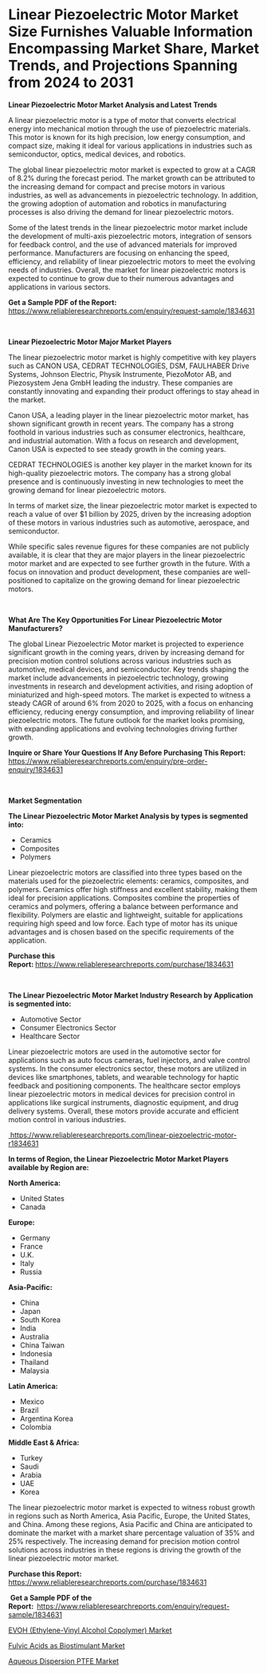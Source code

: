 <p><h1>Linear Piezoelectric Motor Market Size Furnishes Valuable Information Encompassing Market Share, Market Trends, and Projections Spanning from 2024 to 2031</h1></p><p><strong>Linear Piezoelectric Motor Market Analysis and Latest Trends</strong></p>
<p><p>A linear piezoelectric motor is a type of motor that converts electrical energy into mechanical motion through the use of piezoelectric materials. This motor is known for its high precision, low energy consumption, and compact size, making it ideal for various applications in industries such as semiconductor, optics, medical devices, and robotics.</p><p>The global linear piezoelectric motor market is expected to grow at a CAGR of 8.2% during the forecast period. The market growth can be attributed to the increasing demand for compact and precise motors in various industries, as well as advancements in piezoelectric technology. In addition, the growing adoption of automation and robotics in manufacturing processes is also driving the demand for linear piezoelectric motors.</p><p>Some of the latest trends in the linear piezoelectric motor market include the development of multi-axis piezoelectric motors, integration of sensors for feedback control, and the use of advanced materials for improved performance. Manufacturers are focusing on enhancing the speed, efficiency, and reliability of linear piezoelectric motors to meet the evolving needs of industries. Overall, the market for linear piezoelectric motors is expected to continue to grow due to their numerous advantages and applications in various sectors.</p></p>
<p><strong>Get a Sample PDF of the Report:&nbsp;</strong> <a href="https://www.reliableresearchreports.com/enquiry/request-sample/1834631">https://www.reliableresearchreports.com/enquiry/request-sample/1834631</a></p>
<p>&nbsp;</p>
<p><strong>Linear Piezoelectric Motor Major Market Players</strong></p>
<p><p>The linear piezoelectric motor market is highly competitive with key players such as CANON USA, CEDRAT TECHNOLOGIES, DSM, FAULHABER Drive Systems, Johnson Electric, Physik Instrumente, PiezoMotor AB, and Piezosystem Jena GmbH leading the industry. These companies are constantly innovating and expanding their product offerings to stay ahead in the market.</p><p>Canon USA, a leading player in the linear piezoelectric motor market, has shown significant growth in recent years. The company has a strong foothold in various industries such as consumer electronics, healthcare, and industrial automation. With a focus on research and development, Canon USA is expected to see steady growth in the coming years.</p><p>CEDRAT TECHNOLOGIES is another key player in the market known for its high-quality piezoelectric motors. The company has a strong global presence and is continuously investing in new technologies to meet the growing demand for linear piezoelectric motors.</p><p>In terms of market size, the linear piezoelectric motor market is expected to reach a value of over $1 billion by 2025, driven by the increasing adoption of these motors in various industries such as automotive, aerospace, and semiconductor.</p><p>While specific sales revenue figures for these companies are not publicly available, it is clear that they are major players in the linear piezoelectric motor market and are expected to see further growth in the future. With a focus on innovation and product development, these companies are well-positioned to capitalize on the growing demand for linear piezoelectric motors.</p></p>
<p>&nbsp;</p>
<p><strong>What Are The Key Opportunities For Linear Piezoelectric Motor Manufacturers?</strong></p>
<p><p>The global Linear Piezoelectric Motor market is projected to experience significant growth in the coming years, driven by increasing demand for precision motion control solutions across various industries such as automotive, medical devices, and semiconductor. Key trends shaping the market include advancements in piezoelectric technology, growing investments in research and development activities, and rising adoption of miniaturized and high-speed motors. The market is expected to witness a steady CAGR of around 6% from 2020 to 2025, with a focus on enhancing efficiency, reducing energy consumption, and improving reliability of linear piezoelectric motors. The future outlook for the market looks promising, with expanding applications and evolving technologies driving further growth.</p></p>
<p><strong>Inquire or Share Your Questions If Any Before Purchasing This Report:</strong> <a href="https://www.reliableresearchreports.com/enquiry/pre-order-enquiry/1834631">https://www.reliableresearchreports.com/enquiry/pre-order-enquiry/1834631</a></p>
<p>&nbsp;</p>
<p><strong>Market Segmentation</strong></p>
<p><strong>The Linear Piezoelectric Motor Market Analysis by types is segmented into:</strong></p>
<p><ul><li>Ceramics</li><li>Composites</li><li>Polymers</li></ul></p>
<p><p>Linear piezoelectric motors are classified into three types based on the materials used for the piezoelectric elements: ceramics, composites, and polymers. Ceramics offer high stiffness and excellent stability, making them ideal for precision applications. Composites combine the properties of ceramics and polymers, offering a balance between performance and flexibility. Polymers are elastic and lightweight, suitable for applications requiring high speed and low force. Each type of motor has its unique advantages and is chosen based on the specific requirements of the application.</p></p>
<p><strong>Purchase this Report:&nbsp;</strong><a href="https://www.reliableresearchreports.com/purchase/1834631">https://www.reliableresearchreports.com/purchase/1834631</a></p>
<p>&nbsp;</p>
<p><strong>The Linear Piezoelectric Motor Market Industry Research by Application is segmented into:</strong></p>
<p><ul><li>Automotive Sector</li><li>Consumer Electronics Sector</li><li>Healthcare Sector</li></ul></p>
<p><p>Linear piezoelectric motors are used in the automotive sector for applications such as auto focus cameras, fuel injectors, and valve control systems. In the consumer electronics sector, these motors are utilized in devices like smartphones, tablets, and wearable technology for haptic feedback and positioning components. The healthcare sector employs linear piezoelectric motors in medical devices for precision control in applications like surgical instruments, diagnostic equipment, and drug delivery systems. Overall, these motors provide accurate and efficient motion control in various industries.</p></p>
<p><a href="https://www.reliableresearchreports.com/linear-piezoelectric-motor-r1834631">&nbsp;https://www.reliableresearchreports.com/linear-piezoelectric-motor-r1834631</a></p>
<p><strong>In terms of Region, the Linear Piezoelectric Motor Market Players available by Region are:</strong></p>
<p>
    <p> <strong> North America: </strong>
        <ul>
            <li>United States</li>
            <li>Canada</li>
        </ul>
        </p> 
    <p> <strong> Europe: </strong>
        <ul>
            <li>Germany</li>
            <li>France</li>
            <li>U.K.</li>
            <li>Italy</li>
            <li>Russia</li>
        </ul>
        </p> 
    <p> <strong> Asia-Pacific: </strong>
        <ul>
            <li>China</li>
            <li>Japan</li>
            <li>South Korea</li>
            <li>India</li>
            <li>Australia</li>
            <li>China Taiwan</li>
            <li>Indonesia</li>
            <li>Thailand</li>
            <li>Malaysia</li>
        </ul>
        </p> 
    <p> <strong> Latin America: </strong>
        <ul>
            <li>Mexico</li>
            <li>Brazil</li>
            <li>Argentina Korea</li>
            <li>Colombia</li>
        </ul>
        </p> 
    <p> <strong> Middle East & Africa: </strong>
        <ul>
            <li>Turkey</li>
            <li>Saudi</li>
            <li>Arabia</li>
            <li>UAE</li>
            <li>Korea</li>
        </ul>
    </p>
    </p>
<p><p>The linear piezoelectric motor market is expected to witness robust growth in regions such as North America, Asia Pacific, Europe, the United States, and China. Among these regions, Asia Pacific and China are anticipated to dominate the market with a market share percentage valuation of 35% and 25% respectively. The increasing demand for precision motion control solutions across industries in these regions is driving the growth of the linear piezoelectric motor market.</p></p>
<p><strong>Purchase this Report: </strong><a href="https://www.reliableresearchreports.com/purchase/1834631">https://www.reliableresearchreports.com/purchase/1834631</a></p>
<p>&nbsp;<strong>Get a Sample PDF of the Report:&nbsp;&nbsp;</strong><a href="https://www.reliableresearchreports.com/enquiry/request-sample/1834631">https://www.reliableresearchreports.com/enquiry/request-sample/1834631</a></p>
<p><strong></strong></p>
<p><p><a href="https://www.linkedin.com/pulse/evoh-ethylene-vinyl-alcohol-copolymer-market-provides-detailed-ejj9e?trackingId=mQduv4zNun2aK814q0o97g%3D%3D">EVOH (Ethylene-Vinyl Alcohol Copolymer) Market</a></p><p><a href="https://www.linkedin.com/pulse/global-fulvic-acids-biostimulant-market-types-applications-oowfe?trackingId=B40AUBg20VmN4CyPIHRKoA%3D%3D">Fulvic Acids as Biostimulant Market</a></p><p><a href="https://www.linkedin.com/pulse/aqueous-dispersion-ptfe-market-comprehensive-report-its-lft7e?trackingId=RcIlFJ5m2RHbPoj%2B1BSCAQ%3D%3D">Aqueous Dispersion PTFE Market</a></p></p>